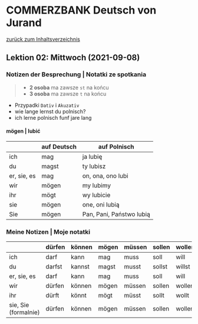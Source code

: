 # COMMERZBANK Deutsch von Jurand

[zurück zum Inhaltsverzeichnis](README.md)

## Lektion 02: Mittwoch (2021-09-08)

### Notizen der Besprechung | Notatki ze spotkania

> - **2 osoba** ma zawsze `st` na końcu
> - **3 osoba** ma zawsze `t` na końcu

- Przypadki `Dativ` i `Akuzativ`
- wie lange lernst du polnisch?
- ich lerne polnisch funf jare lang

#### mögen | lubić

|             | auf Deutsch | auf Polnisch             |
| ----------- | ----------- | ------------------------ |
| ich         | mag         | ja lubię                 |
| du          | magst       | ty lubisz                |
| er, sie, es | mag         | on, ona, ono lubi        |
| wir         | mögen       | my lubimy                |
| ihr         | mögt        | wy lubicie               |
| sie         | mögen       | one, oni lubią           |
| Sie         | mögen       | Pan, Pani, Państwo lubią |

### Meine Notizen | Moje notatki

|                      | dürfen | können | mögen | müssen | sollen | wollen | wissen |
| -------------------- | ------ | ------ | ----- | ------ | ------ | ------ | ------ |
| ich                  | darf   | kann   | mag   | muss   | soll   | will   | weiß   |
| du                   | darfst | kannst | magst | musst  | sollst | willst | weißt  |
| er, sie, es          | darf   | kann   | mag   | muss   | soll   | will   | weiß   |
| wir                  | dürfen | können | mögen | müssen | sollen | wollen | wissen |
| ihr                  | dürft  | könnt  | mögt  | müsst  | sollt  | wollt  | wisst  |
| sie, Sie (formalnie) | dürfen | können | mögen | müssen | sollen | wollen | wissen |
